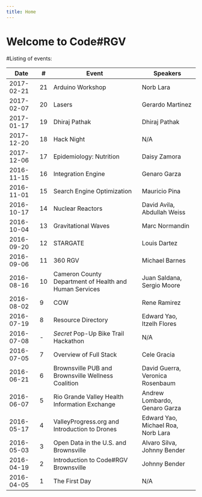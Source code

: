 ```yaml
---
title: Home
---
```


# Welcome to Code#RGV

#Listing of events:

Date | # | Event | Speakers|
-----|---|-------|---------|
2017-02-21|	21|	Arduino Workshop			|		Norb Lara2017-02-07|	20|	Lasers					|		Gerardo Martinez2017-01-17|	19|	Dhiraj Pathak				|		Dhiraj Pathak2017-12-20|	18|	Hack Night				|		N/A2017-12-06|	17|	Epidemiology: Nutrition		|		Daisy Zamora2016-11-15|	16|	Integration Engine			|		Genaro Garza2016-11-01|	15|	Search Engine Optimization	|		Mauricio Pina2016-10-17|	14|	Nuclear Reactors			|		David Avila, Abdullah Weiss2016-10-04|	13|	Gravitational Waves		|		Marc Normandin2016-09-20|	12|	STARGATE					|		Louis Dartez2016-09-06|	11|	360 RGV					|		Michael Barnes2016-08-16|	10|	Cameron County Department of Health and Human Services | Juan Saldana, Sergio Moore2016-08-02|	9|	COW	 					|		Rene Ramirez2016-07-19|	8|	Resource Directory			|		Edward Yao, Itzelh Flores2016-07-08|	-|	*Secret* Pop-Up Bike Trail Hackathon	|N/A2016-07-05|	7|	Overview of Full Stack		|		Cele Gracia2016-06-21|	6|	Brownsville PUB and Brownsville Wellness Coalition | David Guerra, Veronica Rosenbaum2016-06-07|	5|	Rio Grande Valley Health Information Exchange | Andrew Lombardo, Genaro Garza2016-05-17|	4|	ValleyProgress.org and Introduction to Drones | Edward Yao, Michael Roa, Norb Lara2016-05-03|	3|	Open Data in the U.S. and Brownsville	 | Alvaro Silva, Johnny Bender2016-04-19|	2|	Introduction to Code#RGV Brownsville	| Johnny Bender2016-04-05|	1|	The First Day	| N/A